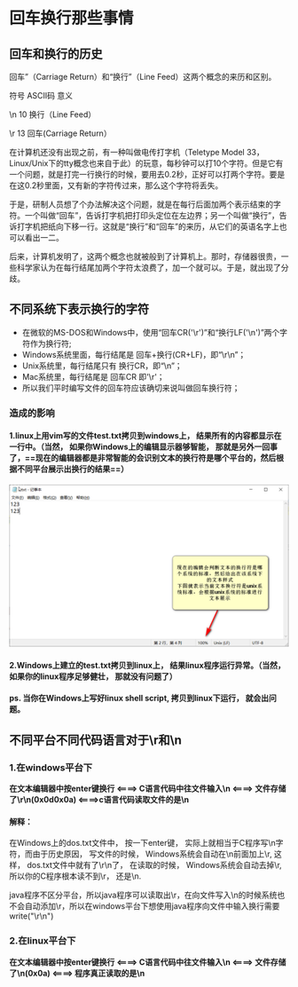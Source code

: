 # 回车换行那些事情



## 回车和换行的历史

回车”（Carriage Return）和“换行”（Line Feed）这两个概念的来历和区别。

符号    ASCII码      意义

\n        10              换行（Line Feed）

\r        13               回车(Carriage Return）



在计算机还没有出现之前，有一种叫做电传打字机（Teletype Model 33，Linux/Unix下的tty概念也来自于此）的玩意，每秒钟可以打10个字符。但是它有一个问题，就是打完一行换行的时候，要用去0.2秒，正好可以打两个字符。要是在这0.2秒里面，又有新的字符传过来，那么这个字符将丢失。

于是，研制人员想了个办法解决这个问题，就是在每行后面加两个表示结束的字符。一个叫做“回车”，告诉打字机把打印头定位在左边界；另一个叫做“换行”，告诉打字机把纸向下移一行。这就是“换行”和“回车”的来历，从它们的英语名字上也可以看出一二。

后来，计算机发明了，这两个概念也就被般到了计算机上。那时，存储器很贵，一些科学家认为在每行结尾加两个字符太浪费了，加一个就可以。于是，就出现了分歧。





## 不同系统下表示换行的字符

- 在微软的MS-DOS和Windows中，使用“回车CR('\r')”和“换行LF('\n')”两个字符作为换行符;
- Windows系统里面，每行结尾是 回车+换行(CR+LF)，即“\r\n”；
- Unix系统里，每行结尾只有 换行CR，即“\n”；
- Mac系统里，每行结尾是 回车CR 即'\r'；
- 所以我们平时编写文件的回车符应该确切来说叫做回车换行符；

### 造成的影响

####   1.linux上用vim写的文件test.txt拷贝到windows上， 结果所有的内容都显示在一行中。（当然， 如果你Windows上的编辑显示器够智能， 那就是另外一回事了，==现在的编辑器都是非常智能的会识别文本的换行符是哪个平台的，然后根据不同平台展示出换行的结果==）

![image-20200922125933950](https://raw.githubusercontent.com/yusenyi123/pictures1/master/imgs/20200922125934.png)

####    2.Windows上建立的test.txt拷贝到linux上， 结果linux程序运行异常。（当然， 如果你的linux程序足够健壮， 那就没有问题了）

####     ps. 当你在Windows上写好linux shell script, 拷贝到linux下运行， 就会出问题。





## 不同平台不同代码语言对于\r和\n

### 1.在windows平台下

**在文本编辑器中按enter键换行 <====> C语言代码中往文件输入\n  <====> 文件存储了\r\n(0x0d0x0a) <====>c语言代码读取文件的是\n**



#### 解释：

在Windows上的dos.txt文件中， 按一下enter键， 实际上就相当于C程序写\n字符，而由于历史原因， 写文件的时候， Windows系统会自动在\n前面加上\r, 这样， dos.txt文件中就有了\r\n了， 在读取的时候， Windows系统会自动去掉\r, 所以你的C程序根本读不到\r， 还是\n.



java程序不区分平台，所以java程序可以读取出\r，在向文件写入\n的时候系统也不会自动添加\r，所以在windows平台下想使用java程序向文件中输入换行需要write("\r\n")

### 2.在linux平台下

 **在文本编辑器中按enter键换行 <====>  C语言代码中往文件输入\n <====> 文件存储了\n(0x0a)  <====> 程序真正读取的是\n**





